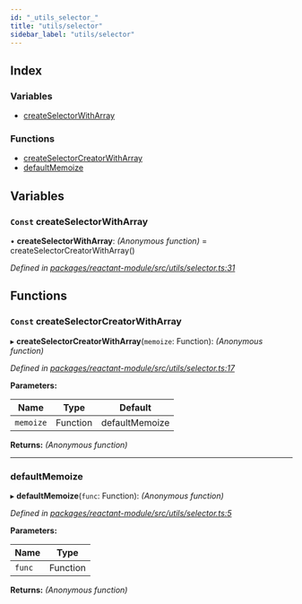 ```yaml
---
id: "_utils_selector_"
title: "utils/selector"
sidebar_label: "utils/selector"
---
```


## Index

### Variables

* [createSelectorWithArray](_utils_selector_.md#const-createselectorwitharray)

### Functions

* [createSelectorCreatorWithArray](_utils_selector_.md#const-createselectorcreatorwitharray)
* [defaultMemoize](_utils_selector_.md#defaultmemoize)

## Variables

### `Const` createSelectorWithArray

• **createSelectorWithArray**: *(Anonymous function)* = createSelectorCreatorWithArray()

*Defined in [packages/reactant-module/src/utils/selector.ts:31](https://github.com/unadlib/reactant/blob/a4e402c/packages/reactant-module/src/utils/selector.ts#L31)*

## Functions

### `Const` createSelectorCreatorWithArray

▸ **createSelectorCreatorWithArray**(`memoize`: Function): *(Anonymous function)*

*Defined in [packages/reactant-module/src/utils/selector.ts:17](https://github.com/unadlib/reactant/blob/a4e402c/packages/reactant-module/src/utils/selector.ts#L17)*

**Parameters:**

Name | Type | Default |
------ | ------ | ------ |
`memoize` | Function | defaultMemoize |

**Returns:** *(Anonymous function)*

___

###  defaultMemoize

▸ **defaultMemoize**(`func`: Function): *(Anonymous function)*

*Defined in [packages/reactant-module/src/utils/selector.ts:5](https://github.com/unadlib/reactant/blob/a4e402c/packages/reactant-module/src/utils/selector.ts#L5)*

**Parameters:**

Name | Type |
------ | ------ |
`func` | Function |

**Returns:** *(Anonymous function)*
